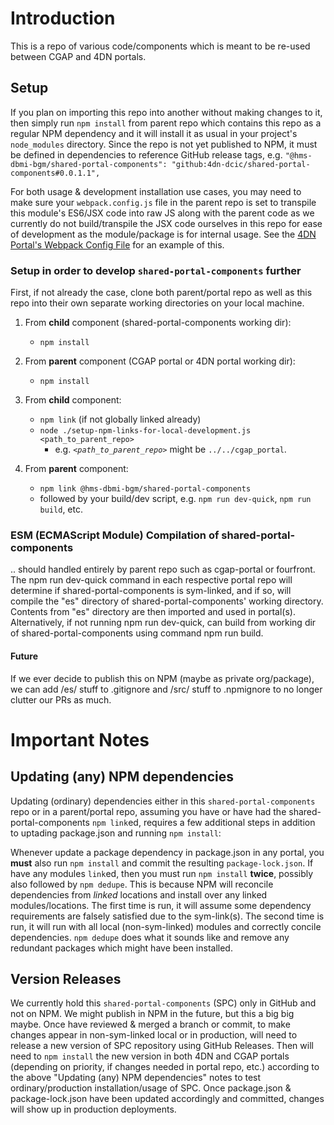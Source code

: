 

# Introduction

This is a repo of various code/components which is meant to be re-used between CGAP and 4DN portals.

## Setup

If you plan on importing this repo into another without making changes to it, then simply run `npm install` from parent repo which contains this repo as a regular NPM dependency and it will install it as usual in your project's `node_modules` directory. Since the repo is not yet published to NPM, it must be defined in dependencies to reference GitHub release tags, e.g. `"@hms-dbmi-bgm/shared-portal-components": "github:4dn-dcic/shared-portal-components#0.0.1.1",`

For both usage & development installation use cases, you may need to make sure your `webpack.config.js` file in the parent repo is set to transpile this module's ES6/JSX code into raw JS along with the parent code as we currently do not build/transpile the JSX code ourselves in this repo for ease of development as the module/package is for internal usage. See the [4DN Portal's Webpack Config File](https://github.com/4dn-dcic/fourfront/blob/master/webpack.config.js#L40) for an example of this.

### Setup in order to develop `shared-portal-components` further

First, if not already the case, clone both parent/portal repo as well as this repo into their own separate working directories on your local machine.

1. From **child** component (shared-portal-components working dir):
   - `npm install`

2. From **parent** component (CGAP portal or 4DN portal working dir):
   - `npm install`

3. From **child** component:
   - `npm link` (if not globally linked already)
   - `node ./setup-npm-links-for-local-development.js <path_to_parent_repo>`
       - e.g. _`<path_to_parent_repo>`_ might be `../../cgap_portal`.

4. From **parent** component:
   - `npm link @hms-dbmi-bgm/shared-portal-components`
   - followed by your build/dev script, e.g. `npm run dev-quick`, `npm run build`, etc.

### ESM (ECMAScript Module) Compilation of shared-portal-components

.. should handled entirely by parent repo such as cgap-portal or fourfront. The npm run dev-quick command in each respective portal repo will determine if shared-portal-components is sym-linked, and if so, will compile the "es" directory of shared-portal-components' working directory. Contents from "es" directory are then imported and used in portal(s). Alternatively, if not running npm run dev-quick, can build from working dir of shared-portal-components using command npm run build.

#### Future
If we ever decide to publish this on NPM (maybe as private org/package), we can add /es/ stuff to .gitignore and /src/ stuff to .npmignore to no longer clutter our PRs as much.

# Important Notes

## Updating (any) NPM dependencies
Updating (ordinary) dependencies either in this `shared-portal-components` repo or in a parent/portal repo, assuming you have or have had the shared-portal-components `npm link`ed, requires a few additional steps in addition to uptading package.json and running `npm install`:

Whenever update a package dependency in package.json in any portal, you **must** also run `npm install` and commit the resulting `package-lock.json`. If have any modules `link`ed, then you must run `npm install` **twice**, possibly also followed by `npm dedupe`. This is because NPM will reconcile dependencies from _linked_ locations and install over any linked modules/locations. The first time is run, it will assume some dependency requirements are falsely satisfied due to the sym-link(s). The second time is run, it will run with all local (non-sym-linked) modules and correctly concile dependencies. `npm dedupe` does what it sounds like and remove any redundant packages which might have been installed.

## Version Releases

We currently hold this `shared-portal-components` (SPC) only in GitHub and not on NPM. We might publish in NPM in the future, but this a big big maybe. Once have reviewed & merged a branch or commit, to make changes appear in non-sym-linked local or in production, will need to release a new version of SPC repository using GitHub Releases. Then will need to `npm install` the new version in both 4DN and CGAP portals (depending on priority, if changes needed in portal repo, etc.) according to the above "Updating (any) NPM dependencies" notes to test ordinary/production installation/usage of SPC. Once package.json & package-lock.json have been updated accordingly and committed, changes will show up in production deployments.
